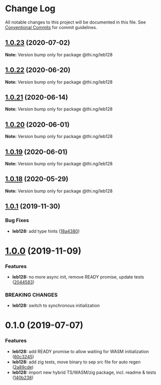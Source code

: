 # Change Log

All notable changes to this project will be documented in this file.
See [Conventional Commits](https://conventionalcommits.org) for commit guidelines.

## [1.0.23](https://github.com/thi-ng/umbrella/compare/@thi.ng/leb128@1.0.22...@thi.ng/leb128@1.0.23) (2020-07-02)

**Note:** Version bump only for package @thi.ng/leb128





## [1.0.22](https://github.com/thi-ng/umbrella/compare/@thi.ng/leb128@1.0.21...@thi.ng/leb128@1.0.22) (2020-06-20)

**Note:** Version bump only for package @thi.ng/leb128





## [1.0.21](https://github.com/thi-ng/umbrella/compare/@thi.ng/leb128@1.0.20...@thi.ng/leb128@1.0.21) (2020-06-14)

**Note:** Version bump only for package @thi.ng/leb128





## [1.0.20](https://github.com/thi-ng/umbrella/compare/@thi.ng/leb128@1.0.19...@thi.ng/leb128@1.0.20) (2020-06-01)

**Note:** Version bump only for package @thi.ng/leb128





## [1.0.19](https://github.com/thi-ng/umbrella/compare/@thi.ng/leb128@1.0.18...@thi.ng/leb128@1.0.19) (2020-06-01)

**Note:** Version bump only for package @thi.ng/leb128





## [1.0.18](https://github.com/thi-ng/umbrella/compare/@thi.ng/leb128@1.0.17...@thi.ng/leb128@1.0.18) (2020-05-29)

**Note:** Version bump only for package @thi.ng/leb128





## [1.0.1](https://github.com/thi-ng/umbrella/compare/@thi.ng/leb128@1.0.0...@thi.ng/leb128@1.0.1) (2019-11-30)

### Bug Fixes

* **leb128:** add type hints ([18a4380](https://github.com/thi-ng/umbrella/commit/18a4380336604f4a8fc890296d5c9dce5d9c0cd2))

# [1.0.0](https://github.com/thi-ng/umbrella/compare/@thi.ng/leb128@0.1.5...@thi.ng/leb128@1.0.0) (2019-11-09)

### Features

* **leb128:** no more async init, remove READY promise, update tests ([2044583](https://github.com/thi-ng/umbrella/commit/20445837f5af1891703e1c51fe8db56e69f11c86))

### BREAKING CHANGES

* **leb128:** switch to synchronous initialization

# 0.1.0 (2019-07-07)

### Features

* **leb128:** add READY promise to allow waiting for WASM initialization ([60c3245](https://github.com/thi-ng/umbrella/commit/60c3245))
* **leb128:** add zig tests, move binary to sep src file for auto regen ([2a89cde](https://github.com/thi-ng/umbrella/commit/2a89cde))
* **leb128:** import new hybrid TS/WASM/zig package, incl. readme & tests ([140b238](https://github.com/thi-ng/umbrella/commit/140b238))

